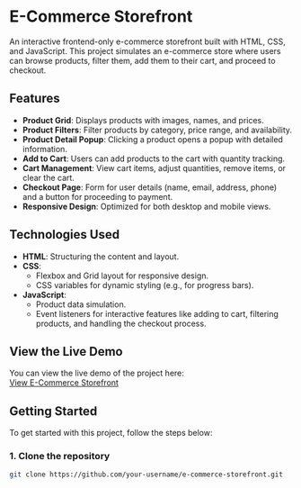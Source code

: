 # E-Commerce Storefront

An interactive frontend-only e-commerce storefront built with HTML, CSS, and JavaScript. This project simulates an e-commerce store where users can browse products, filter them, add them to their cart, and proceed to checkout.

## Features

- **Product Grid**: Displays products with images, names, and prices.
- **Product Filters**: Filter products by category, price range, and availability.
- **Product Detail Popup**: Clicking a product opens a popup with detailed information.
- **Add to Cart**: Users can add products to the cart with quantity tracking.
- **Cart Management**: View cart items, adjust quantities, remove items, or clear the cart.
- **Checkout Page**: Form for user details (name, email, address, phone) and a button for proceeding to payment.
- **Responsive Design**: Optimized for both desktop and mobile views.

## Technologies Used

- **HTML**: Structuring the content and layout.
- **CSS**:
  - Flexbox and Grid layout for responsive design.
  - CSS variables for dynamic styling (e.g., for progress bars).
- **JavaScript**:
  - Product data simulation.
  - Event listeners for interactive features like adding to cart, filtering products, and handling the checkout process.
 
  
## View the Live Demo

You can view the live demo of the project here:  
[View E-Commerce Storefront](https://anusha-yanaganti.github.io/ECommerce-StoreFront/)

## Getting Started

To get started with this project, follow the steps below:

### 1. Clone the repository

```bash
git clone https://github.com/your-username/e-commerce-storefront.git
